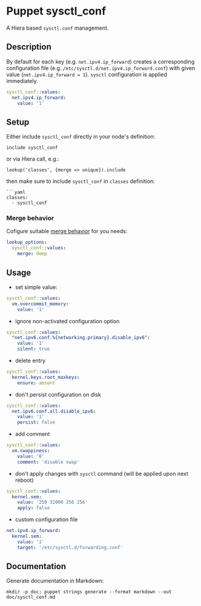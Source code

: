 # Puppet sysctl_conf

A Hiera based `sysctl.conf` management.

## Description

By default for each key (e.g. `net.ipv4.ip_forward`) creates a corresponding configuration file (e.g. `/etc/sysctl.d/net.ipv4.ip_forward.conf`) with given value (`net.ipv4.ip_forward = 1`). `sysctl` configuration is applied immediately.

```yaml
sysctl_conf::values:
  net.ipv4.ip_forward:
    value: '1'
```

## Setup

Either include `sysctl_conf` directly in your node's definition:

```puppet
include sysctl_conf
```
or via Hiera call, e.g.:
```puppet
lookup('classes', {merge => unique}).include
```
then make sure to include `sysctl_conf` in `classes` definition:
```
```yaml
classes:
  - sysctl_conf
```

### Merge behavior

Cofigure suitable [merge behavior](https://puppet.com/docs/puppet/latest/hiera_merging.html) for you needs:

```yaml
lookup_options:
  sysctl_conf::values:
    merge: deep
```

## Usage

- set simple value:
```yaml
sysctl_conf::values:
  vm.overcommit_memory:
    value: '1'
```

- ignore non-activated configuration option
```yaml
sysctl_conf::values:
  "net.ipv6.conf.%{networking.primary}.disable_ipv6":
    value: '1'
    silent: true
```

- delete entry
```yaml
sysctl_conf::values:
  kernel.keys.root_maxkeys:
    ensure: absent
```

- don't persist configuration on disk
```yaml
sysctl_conf::values:
  net.ipv6.conf.all.disable_ipv6:
    value: '1'
    persist: false
```
- add comment
```yaml
sysctl_conf::values:
  vm.swappiness:
    value: '0'
    comment: 'disable swap'
```

- don't apply changes with `sysctl` command (will be applied upon next reboot)
```yaml
sysctl_conf::values:
  kernel.sem:
    value: '250 32000 256 256'
    apply: false
```
- custom configuration file
```yaml
net.ipv4.ip_forward:
  kernel.sem:
    value: '1'
    target: '/etc/sysctl.d/forwarding.conf'
```

## Documentation

Generate documentation in Markdown:
```
mkdir -p doc; puppet strings generate --format markdown --out doc/sysctl_conf.md
```
